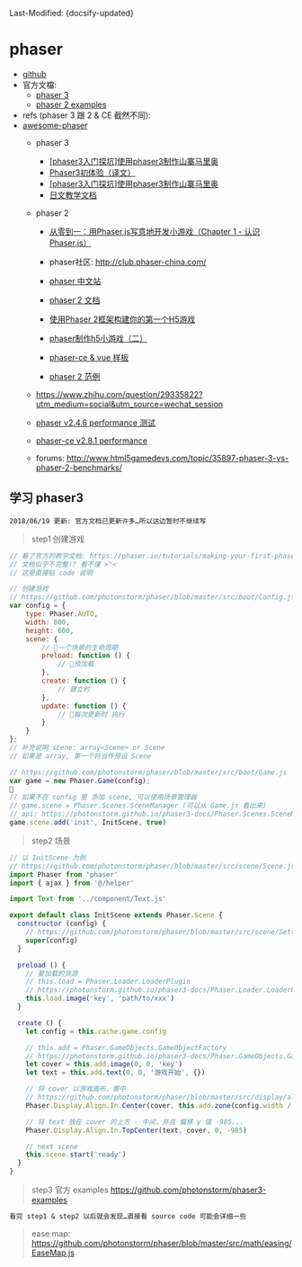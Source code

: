 Last-Modified: {docsify-updated}

# phaser

- [github](https://github.com/facebook/react)
- 官方文檔:
    - [phaser 3](https://photonstorm.github.io/phaser3-docs/)
    - [phaser 2 examples](http://phaser.io/examples)
- refs (phaser 3 跟 2 & CE 截然不同):
- [awesome-phaser](https://github.com/Raiper34/awesome-phaser)
    - phaser 3
        - [[phaser3入门探坑]使用phaser3制作山寨马里奥](https://segmentfault.com/a/1190000013979583)
        - [Phaser3初体验（译文）](http://club.phaser-china.com/topic/5a94bd94484a53dd723f42c9)
        - [[phaser3入门探坑]使用phaser3制作山寨马里奥](https://segmentfault.com/a/1190000013979583)
        - [日文教学文档](https://baroqueengine.net/gamedev/phaser3/)

    - phaser 2
        - [从零到一：用Phaser.js写意地开发小游戏（Chapter 1 - 认识Phaser.js）](https://segmentfault.com/a/1190000009212221)
        - phaser社区: http://club.phaser-china.com/
        - [phaser 中文站](http://www.phaser.me/)
        - [phaser 2 文档](http://www.phaser.me/2018/03/22/phaser-js-%E5%AE%98%E6%96%B9%E4%B8%AD%E6%96%87%E6%96%87%E6%A1%A3-phaser-io-2/?nsukey=iMRYAl2OwquTJ5AxXVnuWafewvq7DfF2KY99CiKeS29GjAWZwJAl%2FxFnDL6vIOOaSYZTZ12DyMMDlp%2F%2FzjZOJLr5W4V3BqJ7vbXbblaB%2FW%2BS2acmYVw8I3ZAWL%2Bk044nF3Ittf3UfPF4s8nGxNrWrnhMRxFDqp2rMN0PwBItSG8RfmZH6g46WsV8jqUziRMRpfU5J10W5Ixx89MNAaHi1A%3D%3D)
        - [使用Phaser 2框架构建你的第一个H5游戏](https://blog.csdn.net/sinat_32582203/article/details/73303153)

        - [phaser制作h5小游戏（二）](https://www.jianshu.com/p/24bfe5edb4e9)
        - [phaser-ce & vue 样板](https://github.com/sekl/node-vue-phaser-boilerplate)
        - [phaser 2 范例](https://developer.mozilla.org/zh-CN/docs/Games/Tutorials/2D_breakout_game_Phaser)
    - https://www.zhihu.com/question/29335822?utm_medium=social&utm_source=wechat_session
    - [phaser v2.4.6 performance 测试](https://github.com/mattcolman/phaser-performance-tests)
    - [phaser-ce v2.8.1 performance](https://codepen.io/samme/pen/OmGNgL)
    - forums: http://www.html5gamedevs.com/topic/35897-phaser-3-vs-phaser-2-benchmarks/

## 学习 phaser3

`2018/06/19 更新: 官方文档已更新许多…所以这边暂时不继续写`

> step1 创建游戏

```js
// 看了官方的教学文档: https://phaser.io/tutorials/making-your-first-phaser-3-game
// 文档似乎不完整!? 看不懂 >"<
// 这里直接贴 code 说明

// 创建游戏
// https://github.com/photonstorm/phaser/blob/master/src/boot/Config.js
var config = {
    type: Phaser.AUTO,
    width: 800,
    height: 600,
    scene: {
        // 一个场景的生命周期
        preload: function () {
            // 预加载
        },
        create: function () {
            // 建立时
        },
        update: function () {
            // 每次更新时 执行
        }
    }
};
// 补充说明 scene: array<Scene> or Scene
// 如果是 array, 第一个将当作预设 Scene

// https://github.com/photonstorm/phaser/blob/master/src/boot/Game.js
var game = new Phaser.Game(config);

// 如果不在 config 里 添加 scene, 可以使用场景管理器
// game.scene = Phaser.Scenes.SceneManager (可以从 Game.js 看出来)
// api: https://photonstorm.github.io/phaser3-docs/Phaser.Scenes.SceneManager.html#methods
game.scene.add('init', InitScene, true)
```

> step2 场景

```js
// 以 InitScene 为例
// https://github.com/photonstorm/phaser/blob/master/src/scene/Scene.js
import Phaser from 'phaser'
import { ajax } from '@/helper'

import Text from '../component/Text.js'

export default class InitScene extends Phaser.Scene {
  constructor (config) {
    // https://github.com/photonstorm/phaser/blob/master/src/scene/Settings.js
    super(config)
  }

  preload () {
    // 要加载的资源
    // this.load = Phaser.Loader.LoaderPlugin
    // https://photonstorm.github.io/phaser3-docs/Phaser.Loader.LoaderPlugin.html#methods
    this.load.image('key', 'path/to/xxx')
  }

  create () {
    let config = this.cache.game.config

    // this.add = Phaser.GameObjects.GameObjectFactory
    // https://photonstorm.github.io/phaser3-docs/Phaser.GameObjects.GameObjectFactory.html#methods
    let cover = this.add.image(0, 0, 'key')
    let text = this.add.text(0, 0, '游戏开始', {})

    // 将 cover 以游戏画布，置中
    // https://github.com/photonstorm/phaser/blob/master/src/display/align/in/Center.js
    Phaser.Display.Align.In.Center(cover, this.add.zone(config.width / 2, config.height / 2, config.width, config.height))

    // 将 text 放在 cover 的上方 - 中间，并且 偏移 y 值 -985...
    Phaser.Display.Align.In.TopCenter(text, cover, 0, -985)

    // next scene
    this.scene.start('ready')
  }
}
```

> step3 官方 examples https://github.com/photonstorm/phaser3-examples

```md
看完 step1 & step2 以后就会发现…直接看 source code 可能会详细一些
```

> ease map: https://github.com/photonstorm/phaser/blob/master/src/math/easing/EaseMap.js

<!-- ```js
this.cameras.main.shake(500);
this.tweens.add({
        targets: this.cameras.main,
        props: {
            zoom: { value: 2.5, duration: 4000, ease: 'Sine.easeInOut' },
            rotation: { value: 2.3, duration: 8000, ease: 'Cubic.easeInOut' }
        },
        delay: 5000,
        yoyo: true,
        repeat: -1
    });
tweens.timeline
``` -->

[未知]:http://www.photonstorm.com/html5
[phaser2: text-underline-solved]:http://www.html5gamedevs.com/topic/28741-text-underline-solved/
